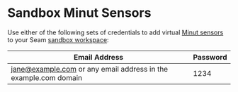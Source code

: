 # Sandbox Minut Sensors

Use either of the following sets of credentials to add virtual [Minut sensors](../minut-sensors.md) to your Seam [sandbox workspace](../../core-concepts/workspaces/#sandbox-workspaces):

| Email Address                                                   | Password |
| --------------------------------------------------------------- | -------- |
| jane@example.com or any email address in the example.com domain | 1234     |
